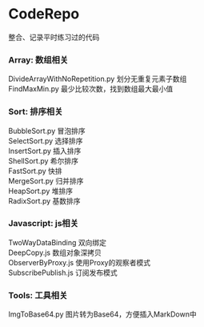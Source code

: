 # CodeRepo
整合、记录平时练习过的代码  
### Array: 数组相关  
DivideArrayWithNoRepetition.py 划分无重复元素子数组  
FindMaxMin.py 最少比较次数，找到数组最大最小值  
### Sort: 排序相关  
BubbleSort.py 冒泡排序  
SelectSort.py 选择排序  
InsertSort.py 插入排序  
ShellSort.py 希尔排序  
FastSort.py 快排  
MergeSort.py 归并排序  
HeapSort.py 堆排序  
RadixSort.py 基数排序  
### Javascript: js相关  
TwoWayDataBinding 双向绑定  
DeepCopy.js 数组对象深拷贝  
ObserverByProxy.js 使用Proxy的观察者模式  
SubscribePublish.js 订阅发布模式  
### Tools: 工具相关  
ImgToBase64.py 图片转为Base64，方便插入MarkDown中  

